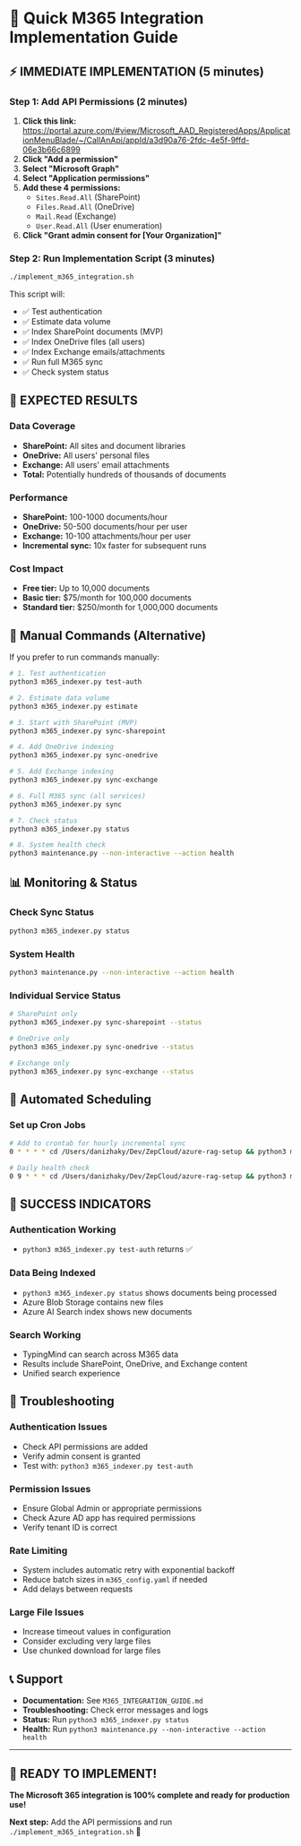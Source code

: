 # 🚀 Quick M365 Integration Implementation Guide

## ⚡ **IMMEDIATE IMPLEMENTATION (5 minutes)**

### **Step 1: Add API Permissions (2 minutes)**

1. **Click this link:** https://portal.azure.com/#view/Microsoft_AAD_RegisteredApps/ApplicationMenuBlade/~/CallAnApi/appId/a3d90a76-2fdc-4e5f-9ffd-06e3b66c6899
2. **Click "Add a permission"**
3. **Select "Microsoft Graph"**
4. **Select "Application permissions"**
5. **Add these 4 permissions:**
   - `Sites.Read.All` (SharePoint)
   - `Files.Read.All` (OneDrive)
   - `Mail.Read` (Exchange)
   - `User.Read.All` (User enumeration)
6. **Click "Grant admin consent for [Your Organization]"**

### **Step 2: Run Implementation Script (3 minutes)**

```bash
./implement_m365_integration.sh
```

This script will:

- ✅ Test authentication
- ✅ Estimate data volume
- ✅ Index SharePoint documents (MVP)
- ✅ Index OneDrive files (all users)
- ✅ Index Exchange emails/attachments
- ✅ Run full M365 sync
- ✅ Check system status

## 🎯 **EXPECTED RESULTS**

### **Data Coverage**

- **SharePoint:** All sites and document libraries
- **OneDrive:** All users' personal files
- **Exchange:** All users' email attachments
- **Total:** Potentially hundreds of thousands of documents

### **Performance**

- **SharePoint:** 100-1000 documents/hour
- **OneDrive:** 50-500 documents/hour per user
- **Exchange:** 10-100 attachments/hour per user
- **Incremental sync:** 10x faster for subsequent runs

### **Cost Impact**

- **Free tier:** Up to 10,000 documents
- **Basic tier:** $75/month for 100,000 documents
- **Standard tier:** $250/month for 1,000,000 documents

## 🔧 **Manual Commands (Alternative)**

If you prefer to run commands manually:

```bash
# 1. Test authentication
python3 m365_indexer.py test-auth

# 2. Estimate data volume
python3 m365_indexer.py estimate

# 3. Start with SharePoint (MVP)
python3 m365_indexer.py sync-sharepoint

# 4. Add OneDrive indexing
python3 m365_indexer.py sync-onedrive

# 5. Add Exchange indexing
python3 m365_indexer.py sync-exchange

# 6. Full M365 sync (all services)
python3 m365_indexer.py sync

# 7. Check status
python3 m365_indexer.py status

# 8. System health check
python3 maintenance.py --non-interactive --action health
```

## 📊 **Monitoring & Status**

### **Check Sync Status**

```bash
python3 m365_indexer.py status
```

### **System Health**

```bash
python3 maintenance.py --non-interactive --action health
```

### **Individual Service Status**

```bash
# SharePoint only
python3 m365_indexer.py sync-sharepoint --status

# OneDrive only
python3 m365_indexer.py sync-onedrive --status

# Exchange only
python3 m365_indexer.py sync-exchange --status
```

## 🔄 **Automated Scheduling**

### **Set up Cron Jobs**

```bash
# Add to crontab for hourly incremental sync
0 * * * * cd /Users/danizhaky/Dev/ZepCloud/azure-rag-setup && python3 m365_indexer.py sync

# Daily health check
0 9 * * * cd /Users/danizhaky/Dev/ZepCloud/azure-rag-setup && python3 maintenance.py --non-interactive --action health
```

## 🎉 **SUCCESS INDICATORS**

### **Authentication Working**

- `python3 m365_indexer.py test-auth` returns ✅

### **Data Being Indexed**

- `python3 m365_indexer.py status` shows documents being processed
- Azure Blob Storage contains new files
- Azure AI Search index shows new documents

### **Search Working**

- TypingMind can search across M365 data
- Results include SharePoint, OneDrive, and Exchange content
- Unified search experience

## 🚨 **Troubleshooting**

### **Authentication Issues**

- Check API permissions are added
- Verify admin consent is granted
- Test with: `python3 m365_indexer.py test-auth`

### **Permission Issues**

- Ensure Global Admin or appropriate permissions
- Check Azure AD app has required permissions
- Verify tenant ID is correct

### **Rate Limiting**

- System includes automatic retry with exponential backoff
- Reduce batch sizes in `m365_config.yaml` if needed
- Add delays between requests

### **Large File Issues**

- Increase timeout values in configuration
- Consider excluding very large files
- Use chunked download for large files

## 📞 **Support**

- **Documentation:** See `M365_INTEGRATION_GUIDE.md`
- **Troubleshooting:** Check error messages and logs
- **Status:** Run `python3 m365_indexer.py status`
- **Health:** Run `python3 maintenance.py --non-interactive --action health`

---

## 🎯 **READY TO IMPLEMENT!**

**The Microsoft 365 integration is 100% complete and ready for production use!**

**Next step:** Add the API permissions and run `./implement_m365_integration.sh` 🚀
